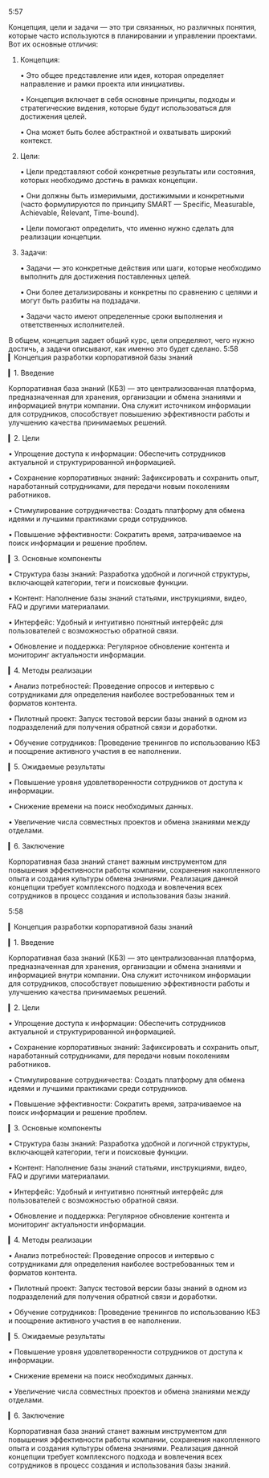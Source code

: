 5:57

Концепция, цели и задачи — это три связанных, но различных понятия, которые часто используются в планировании и управлении проектами. Вот их основные отличия:

1. Концепция:

   • Это общее представление или идея, которая определяет направление и рамки проекта или инициативы.

   • Концепция включает в себя основные принципы, подходы и стратегические видения, которые будут использоваться для достижения целей.

   • Она может быть более абстрактной и охватывать широкий контекст.

2. Цели:

   • Цели представляют собой конкретные результаты или состояния, которых необходимо достичь в рамках концепции.

   • Они должны быть измеримыми, достижимыми и конкретными (часто формулируются по принципу SMART — Specific, Measurable, Achievable, Relevant, Time-bound).

   • Цели помогают определить, что именно нужно сделать для реализации концепции.

3. Задачи:

   • Задачи — это конкретные действия или шаги, которые необходимо выполнить для достижения поставленных целей.

   • Они более детализированы и конкретны по сравнению с целями и могут быть разбиты на подзадачи.

   • Задачи часто имеют определенные сроки выполнения и ответственных исполнителей.

В общем, концепция задает общий курс, цели определяют, чего нужно достичь, а задачи описывают, как именно это будет сделано.
5:58
▎Концепция разработки корпоративной базы знаний

▎1. Введение

Корпоративная база знаний (КБЗ) — это централизованная платформа, предназначенная для хранения, организации и обмена знаниями и информацией внутри компании. Она служит источником информации для сотрудников, способствует повышению эффективности работы и улучшению качества принимаемых решений.

▎2. Цели

• Упрощение доступа к информации: Обеспечить сотрудников актуальной и структурированной информацией.

• Сохранение корпоративных знаний: Зафиксировать и сохранить опыт, наработанный сотрудниками, для передачи новым поколениям работников.

• Стимулирование сотрудничества: Создать платформу для обмена идеями и лучшими практиками среди сотрудников.

• Повышение эффективности: Сократить время, затрачиваемое на поиск информации и решение проблем.

▎3. Основные компоненты

• Структура базы знаний: Разработка удобной и логичной структуры, включающей категории, теги и поисковые функции.

• Контент: Наполнение базы знаний статьями, инструкциями, видео, FAQ и другими материалами.

• Интерфейс: Удобный и интуитивно понятный интерфейс для пользователей с возможностью обратной связи.

• Обновление и поддержка: Регулярное обновление контента и мониторинг актуальности информации.

▎4. Методы реализации

• Анализ потребностей: Проведение опросов и интервью с сотрудниками для определения наиболее востребованных тем и форматов контента.

• Пилотный проект: Запуск тестовой версии базы знаний в одном из подразделений для получения обратной связи и доработки.

• Обучение сотрудников: Проведение тренингов по использованию КБЗ и поощрение активного участия в ее наполнении.

▎5. Ожидаемые результаты

• Повышение уровня удовлетворенности сотрудников от доступа к информации.

• Снижение времени на поиск необходимых данных.

• Увеличение числа совместных проектов и обмена знаниями между отделами.

▎6. Заключение

Корпоративная база знаний станет важным инструментом для повышения эффективности работы компании, сохранения накопленного опыта и создания культуры обмена знаниями. Реализация данной концепции требует комплексного подхода и вовлечения всех сотрудников в процесс создания и использования базы знаний.

5:58

▎Концепция разработки корпоративной базы знаний

▎1. Введение

Корпоративная база знаний (КБЗ) — это централизованная платформа, предназначенная для хранения, организации и обмена знаниями и информацией внутри компании. Она служит источником информации для сотрудников, способствует повышению эффективности работы и улучшению качества принимаемых решений.

▎2. Цели

• Упрощение доступа к информации: Обеспечить сотрудников актуальной и структурированной информацией.

• Сохранение корпоративных знаний: Зафиксировать и сохранить опыт, наработанный сотрудниками, для передачи новым поколениям работников.

• Стимулирование сотрудничества: Создать платформу для обмена идеями и лучшими практиками среди сотрудников.

• Повышение эффективности: Сократить время, затрачиваемое на поиск информации и решение проблем.

▎3. Основные компоненты

• Структура базы знаний: Разработка удобной и логичной структуры, включающей категории, теги и поисковые функции.

• Контент: Наполнение базы знаний статьями, инструкциями, видео, FAQ и другими материалами.

• Интерфейс: Удобный и интуитивно понятный интерфейс для пользователей с возможностью обратной связи.

• Обновление и поддержка: Регулярное обновление контента и мониторинг актуальности информации.

▎4. Методы реализации

• Анализ потребностей: Проведение опросов и интервью с сотрудниками для определения наиболее востребованных тем и форматов контента.

• Пилотный проект: Запуск тестовой версии базы знаний в одном из подразделений для получения обратной связи и доработки.

• Обучение сотрудников: Проведение тренингов по использованию КБЗ и поощрение активного участия в ее наполнении.

▎5. Ожидаемые результаты

• Повышение уровня удовлетворенности сотрудников от доступа к информации.

• Снижение времени на поиск необходимых данных.

• Увеличение числа совместных проектов и обмена знаниями между отделами.

▎6. Заключение

Корпоративная база знаний станет важным инструментом для повышения эффективности работы компании, сохранения накопленного опыта и создания культуры обмена знаниями. Реализация данной концепции требует комплексного подхода и вовлечения всех сотрудников в процесс создания и использования базы знаний.